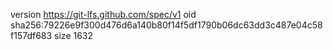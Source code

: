 version https://git-lfs.github.com/spec/v1
oid sha256:79226e9f300d476d6a140b80f14f5df1790b06dc63dd3c487e04c58f157df683
size 1632
